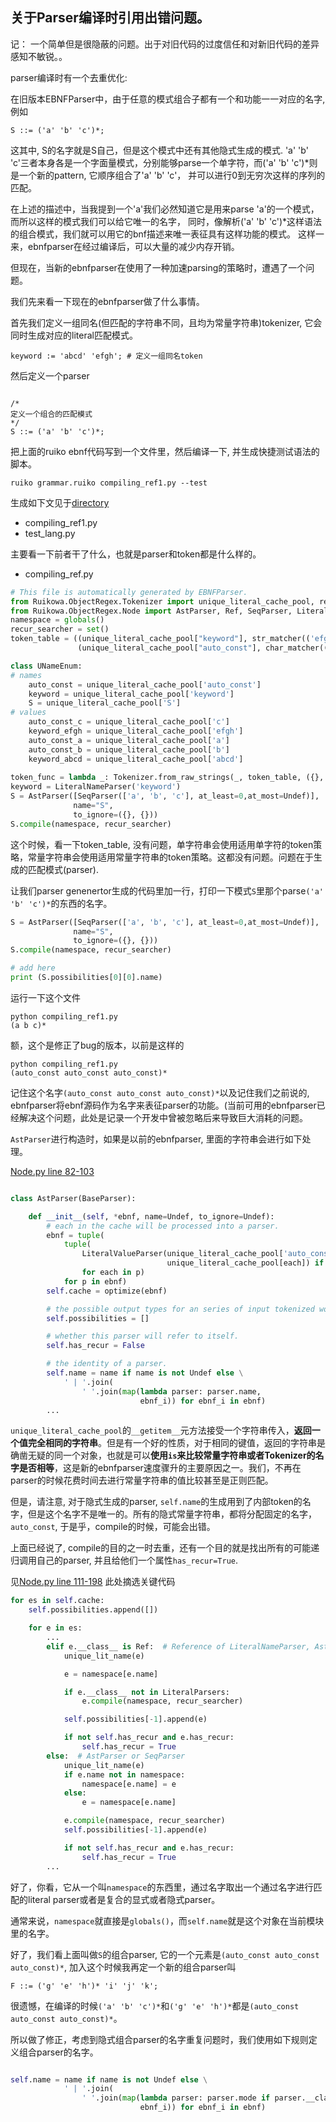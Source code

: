 
## 关于Parser编译时引用出错问题。

记： 一个简单但是很隐蔽的问题。出于对旧代码的过度信任和对新旧代码的差异感知不敏锐。。

parser编译时有一个去重优化:

在旧版本EBNFParser中，由于任意的模式组合子都有一个和功能一一对应的名字,例如

```bnf
S ::= ('a' 'b' 'c')*;
```

这其中, S的名字就是S自己，但是这个模式中还有其他隐式生成的模式.
'a' 'b' 'c'三者本身各是一个字面量模式，分别能够parse一个单字符，而('a' 'b' 'c')*则是一个新的pattern, 它顺序组合了'a' 'b' 'c'，
并可以进行0到无穷次这样的序列的匹配。

在上述的描述中，当我提到一个'a'我们必然知道它是用来parse 'a'的一个模式，而所以这样的模式我们可以给它唯一的名字，
同时，像解析('a' 'b' 'c')*这样语法的组合模式，我们就可以用它的bnf描述来唯一表征具有这样功能的模式。
这样一来，ebnfparser在经过编译后，可以大量的减少内存开销。

但现在，当新的ebnfparser在使用了一种加速parsing的策略时，遭遇了一个问题。

我们先来看一下现在的ebnfparser做了什么事情。

首先我们定义一组同名(但匹配的字符串不同，且均为常量字符串)tokenizer, 它会同时生成对应的literal匹配模式。

```bnf
keyword := 'abcd' 'efgh'; # 定义一组同名token
```

然后定义一个parser
```bnf

/*
定义一个组合的匹配模式
*/
S ::= ('a' 'b' 'c')*; 
```
把上面的ruiko ebnf代码写到一个文件里，然后编译一下, 并生成快捷测试语法的脚本。

```shell
ruiko grammar.ruiko compiling_ref1.py --test
```

生成如下文见于[directory](https://github.com/thautwarm/ebnfparser-dev-notes/tree/master/code_examples/compiling_references)

- compiling_ref1.py
- test_lang.py

主要看一下前者干了什么，也就是parser和token都是什么样的。

- compiling_ref.py
```python
# This file is automatically generated by EBNFParser.
from Ruikowa.ObjectRegex.Tokenizer import unique_literal_cache_pool, regex_matcher, char_matcher, str_matcher, Tokenizer
from Ruikowa.ObjectRegex.Node import AstParser, Ref, SeqParser, LiteralValueParser, LiteralNameParser, Undef
namespace = globals()
recur_searcher = set()
token_table = ((unique_literal_cache_pool["keyword"], str_matcher(('efgh', 'abcd'))),
               (unique_literal_cache_pool["auto_const"], char_matcher(('c', 'b', 'a'))))

class UNameEnum:
# names
    auto_const = unique_literal_cache_pool['auto_const']
    keyword = unique_literal_cache_pool['keyword']
    S = unique_literal_cache_pool['S']
# values
    auto_const_c = unique_literal_cache_pool['c']
    keyword_efgh = unique_literal_cache_pool['efgh']
    auto_const_a = unique_literal_cache_pool['a']
    auto_const_b = unique_literal_cache_pool['b']
    keyword_abcd = unique_literal_cache_pool['abcd']
        
token_func = lambda _: Tokenizer.from_raw_strings(_, token_table, ({}, {}))
keyword = LiteralNameParser('keyword')
S = AstParser([SeqParser(['a', 'b', 'c'], at_least=0,at_most=Undef)],
              name="S",
              to_ignore=({}, {}))
S.compile(namespace, recur_searcher)
```

这个时候，看一下token_table, 没有问题，单字符串会使用适用单字符的token策略，常量字符串会使用适用常量字符串的token策略。这都没有问题。问题在于生成的匹配模式(parser).

让我们parser genenertor生成的代码里加一行，打印一下模式`S`里那个parse`('a' 'b' 'c')*`的东西的名字。
```python
S = AstParser([SeqParser(['a', 'b', 'c'], at_least=0,at_most=Undef)],
              name="S",
              to_ignore=({}, {}))
S.compile(namespace, recur_searcher)

# add here
print (S.possibilities[0][0].name)
```

运行一下这个文件

```shell
python compiling_ref1.py
(a b c)*
```

额，这个是修正了bug的版本，以前是这样的

```shell
python compiling_ref1.py
(auto_const auto_const auto_const)*
```

记住这个名字`(auto_const auto_const auto_const)*`以及记住我们之前说的, ebnfparser将ebnf源码作为名字来表征parser的功能。(当前可用的ebnfparser已经解决这个问题，此处是记录一个开发中曾被忽略后来导致巨大消耗的问题。

`AstParser`进行构造时，如果是以前的ebnfparser, 里面的字符串会进行如下处理。

[Node.py line 82-103](https://github.com/thautwarm/EBNFParser/blob/boating-new/Python/Ruikowa/ObjectRegex/Node.py)
```python

class AstParser(BaseParser):

    def __init__(self, *ebnf, name=Undef, to_ignore=Undef):
        # each in the cache will be processed into a parser.
        ebnf = tuple(
            tuple(
                LiteralValueParser(unique_literal_cache_pool['auto_const'],
                                   unique_literal_cache_pool[each]) if isinstance(each, str) else each
                for each in p)
            for p in ebnf)
        self.cache = optimize(ebnf)

        # the possible output types for an series of input tokenized words.
        self.possibilities = []

        # whether this parser will refer to itself.
        self.has_recur = False

        # the identity of a parser.
        self.name = name if name is not Undef else \
            ' | '.join(
                ' '.join(map(lambda parser: parser.name,
                             ebnf_i)) for ebnf_i in ebnf)
        ...

```

`unique_literal_cache_pool`的`__getitem__`元方法接受一个字符串传入，**返回一个值完全相同的字符串**。但是有一个好的性质，对于相同的键值，返回的字符串是确凿无疑的同一个对象，也就是可以**使用`is`来比较常量字符串或者Tokenizer的名字是否相等**，这是新的ebnfparser速度骤升的主要原因之一。我们，不再在parser的时候花费时间去进行常量字符串的值比较甚至是正则匹配。

但是，请注意,  对于隐式生成的parser, `self.name`的生成用到了内部token的名字，但是这个名字不是唯一的。所有的隐式常量字符串，都将分配固定的名字，`auto_const`, 于是乎，compile的时候，可能会出错。

上面已经说了, compile的目的之一时去重，还有一个目的就是找出所有的可能递归调用自己的parser, 并且给他们一个属性`has_recur=True`.



见[Node.py line 111-198](https://github.com/thautwarm/EBNFParser/blob/boating-new/Python/Ruikowa/ObjectRegex/Node.py)
此处摘选关键代码
```python
for es in self.cache:
    self.possibilities.append([])

    for e in es:
        ...
        elif e.__class__ is Ref:  # Reference of LiteralNameParser, AstParser and Seqparser
            unique_lit_name(e)

            e = namespace[e.name]

            if e.__class__ not in LiteralParsers:
                e.compile(namespace, recur_searcher)

            self.possibilities[-1].append(e)

            if not self.has_recur and e.has_recur:
                self.has_recur = True
        else:  # AstParser or SeqParser
            unique_lit_name(e)
            if e.name not in namespace:
                namespace[e.name] = e
            else:
                e = namespace[e.name]

            e.compile(namespace, recur_searcher)
            self.possibilities[-1].append(e)

            if not self.has_recur and e.has_recur:
                self.has_recur = True
        ...
```
好了，你看，它从一个叫`namespace`的东西里，通过名字取出一个通过名字进行匹配的literal parser或者是复合的显式或者隐式parser。  

通常来说，`namespace`就直接是`globals()`，而`self.name`就是这个对象在当前模块里的名字。

好了，我们看上面叫做`S`的组合parser, 它的一个元素是`(auto_const auto_const auto_const)*`, 加入这个时候我再定一个新的组合parser叫

```bnf
F ::= ('g' 'e' 'h')* 'i' 'j' 'k';
```

很遗憾，在编译的时候`('a' 'b' 'c')*`和`('g' 'e' 'h')*`都是`(auto_const auto_const auto_const)*`。

所以做了修正，考虑到隐式组合parser的名字重复问题时，我们使用如下规则定义组合parser的名字。

```python

self.name = name if name is not Undef else \
            ' | '.join(
                ' '.join(map(lambda parser: parser.mode if parser.__class__ is LiteralValueParser else parser.name,
                             ebnf_i)) for ebnf_i in ebnf)

```
